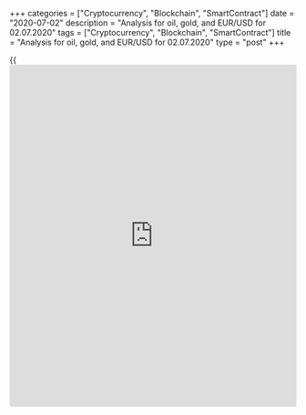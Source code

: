 +++
categories = ["Cryptocurrency", "Blockchain", "SmartContract"]
date = "2020-07-02"
description = "Analysis for oil, gold, and EUR/USD for 02.07.2020"
tags = ["Cryptocurrency", "Blockchain", "SmartContract"]
title = "Analysis for oil, gold, and EUR/USD for 02.07.2020"
type = "post"
+++

{{<iframe id="large-banner" src="https://www.bounty.group/#slide=6.0" width="100%" height="600" scrolling="no" style="border: 0px solid rgb(216, 221, 230); border-radius: 3px;">}}

July 2, 2020

July 2, 2020

Analysis for oil, gold, and EUR/USD for 02.07.2020Alex Rodiоnov

##  **Oil price forecast** **for** **today:** ** **USCrude****
******analysis**

Oil is trading in the middle-term uptrend. The price is again
approaching Target Zone 5 [41.67 - 40.92]. If the zone is broken out,
the next buy target will be Target Zone 6 [49.17 — 48.42].

![LiteForex: Analysis for oil, gold, and EUR/USD for 02.07.2020][1]

Oil short-term trend is up. On June 29, the price broke out Additional
Zone [39.06 – 38.87] and drew a 1-2-3 pattern to buy. Yesterday, the
price was corrected to the 50% retracement level, giving thus a good
entry point. The price is now rising according to the pattern. The
upside target is the high of June 23.

An alternative scenario: the price turns down from the current levels
and breaks out Additional Zone [38.51 – 38.32]. In this case, there will
be a technical analysis pattern to sell, and we shall look for a sell
entry point with the downside target at the low of June 25.

![LiteForex: Analysis for oil, gold, and EUR/USD for 02.07.2020][2]

###  **[USCrude][3]Trading ideas for today: **

Hold up buy trades entered at level 39.00. TakeProfit: 41.40. StopLoss:
38.69.

* * *

##  **Gold price forecast for today: XAUUSD analysis**

Gold is trading in the middle-term uptrend, whose target is Target Zone
6 [1817.2 - 1811.2]. There will be good prices to buy after the test of
the trend key support [1707.1 — 1698.9].

![LiteForex: Analysis for oil, gold, and EUR/USD for 02.07.2020][4]

Gold short-term trend is up. The upside target is Gold Zone [1812.5 –
1808.0].

The price was corrected down to the strong support zone [1768.6 –
1766.6] yesterday. The support wasn’t broken out, the U.S. session
closed the price a little higher than the zone.

Today, expect a buy pattern in Additional Zone. We shall enter buy
trades according to the pattern with an intermediate upside target at
the update of the yesterday’s high.

An alternative gold trading scenario: price breaks out AZ and
consolidates below. If so, we shall sell the precious metal with a
target in Intermediary Zone [1748.1 — 1744.0].

![LiteForex: Analysis for oil, gold, and EUR/USD for 02.07.2020][5]

###  **[XAUUSD][6] Trading ideas for today: **

  1. Buy according to the pattern in Additional Zone [1768.6 - 1766.6]. TakeProfit: 1788.2, Gold Zone [1812.5 - 1808.0]. StopLoss: according to the pattern rules.

  2. If Additional Zone [1768.6 - 1766.6] is broken out, sell on the retest. TakeProfit: Intermediary Zone [1748.1 - 1744.0]. StopLoss: 1775.2.

* * *

##  **Euro to dollar forecast for today: EURUSD analysis**

The EURUSD sellers fail to break out level 1.1190 so that the price
could fall deeper. Remember, based on the margin zones methodology, the
euro is trading in the middle-term downtrend with the target in Target
Zone 2 [1.1058 — 1.1040].

![LiteForex: Analysis for oil, gold, and EUR/USD for 02.07.2020][7]

Yesterday, the price broke through the local low made on June 25.
Therefore, Intermediary Zone [1.1290 - 1.1281] has partially worked out.
Target Zone [1.1166 – 1.1148] is not yet reached by the price.

When the local low was broken through, the price jumped up as the bulls
took the initiative. The price is now approaching the trend key
resistance [1.1285 – 1.1276].

Expect the test of Intermediary Zone and enter sell trades according to
the pattern in the main scenario. If the resistance is broken out, we
shall tomorrow buy the euro with a target in the upper Target Zone
[1.1385 — 1.1367].

![LiteForex: Analysis for oil, gold, and EUR/USD for 02.07.2020][8]

###  **[EURUSD][9] Trading ideas for today:  **

Sell according to the pattern in Intermediary Zone [1.1285 - 1.1276].
TakeProfit: 1.1187, Target Zone [1.1166 - 1.1148]. StopLoss: according
to the pattern rules.

> IZ - Intermediary Zone: responsible for the price momentum reversing

>

> TZ - Target Zone: a zone that is 75% likely to be reached after IZ
breakout.

>

> GZ - Gold Zone: zone in the medium-term momentum.

>

> All zones are calculated based on the average [daily](https://www.fintecher.org/2020/03/03/forex-trading-daily-strategy/) price of the
instrument and margin requirements of the futures.

* * *

P.S. Did you like my article? Share it in social networks: it will be
the best “thank you" :)

Ask me questions and comment below. I’ll be glad to answer your
questions and give necessary explanations.

 **Useful links:**

  * I recommend trying to trade with a reliable broker [here][10]. The system allows you to trade by yourself or copy successful traders from all across the globe.
  * Use my promo-code BLOG for getting deposit bonus 50% on LiteForex platform. Just enter this code in the appropriate field while [depositing][11] your trading account.
  * Telegram channel with high-quality analytics, Forex reviews, training articles, and other useful things for traders <t.me/liteforex>

## Price chart of EURUSD in real time mode

![Analysis for oil, gold, and EUR/USD for 02.07.2020][12]

The content of this article reflects the author’s opinion and does not
necessarily reflect the official position of LiteForex. The material
published on this page is provided for informational purposes only and
should not be considered as the provision of investment advice for the
purposes of Directive 2004/39/EC.

Rate this article:

{{value}}

( {{count}} {{title}} )

   1. cdn.liteforex.com/cache/uploads/blog_post/commodities/analytics/WTI_analysis_020720_1.png?w=30&s=0c89d616c3823a3c0d150a5b3212ab86
   2. cdn.liteforex.com/cache/uploads/blog_post/commodities/analytics/WTI_analysis_020720_2.png?w=30&s=06955823e3caeeea9e4f33852b870535
   3. my.liteforex.com/trading?type=oil
   4. cdn.liteforex.com/cache/uploads/blog_post/commodities/analytics/XAUUSD_analysis_020720_1.png?w=30&s=339cf63b2d99b7aad1af749a2dd6a1ee
   5. cdn.liteforex.com/cache/uploads/blog_post/commodities/analytics/XAUUSD_analysis_020720_2.png?w=30&s=78469e67abd3b9f8054ce2d9ee41d1f4
   6. my.liteforex.com/trading/chart?symbol=XAUUSD&returnUrl=true
   7. cdn.liteforex.com/cache/uploads/blog_post/commodities/analytics/EURUSD_analysis_020720_1.png?w=30&s=aa9d9d97efb842593c558a5b0196d39c
   8. cdn.liteforex.com/cache/uploads/blog_post/commodities/analytics/EURUSD_analysis_020720_2.png?w=30&s=f65e8f39057f6ebf5635e3bf2f4cd768
   9. my.liteforex.com/trading/chart?symbol=EURUSD
   10. my.liteforex.com/?category=analysts-opinions&slug=analysis-for-oil-gold-and-eurusd-for-02072020&openPopup=%2Fregistration%2Fpopup&utm_source=blog&utm_medium=article&utm_campaign=bonus
   11. my.liteforex.com/deposit/?category=analysts-opinions&slug=analysis-for-oil-gold-and-eurusd-for-02072020&promo_code=BLOG&utm_source=blog&utm_medium=article&utm_campaign=bonus
   12. cdn.liteforex.com/cache/uploads/blog_post/commodities/eur_11_1000x545.jpeg?q=75&w=1000&s=baaed628228db3f7fe173159157d860e